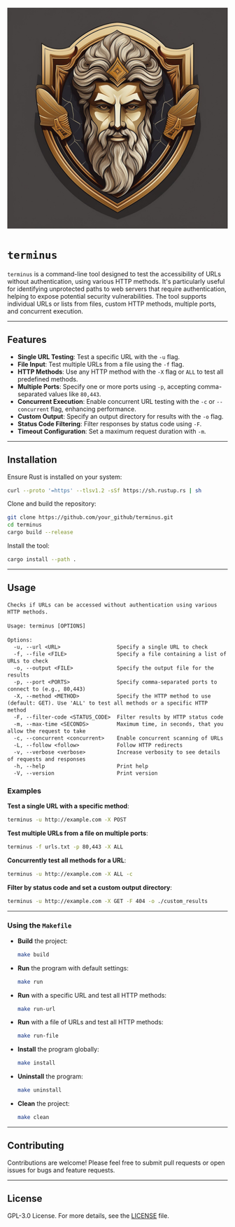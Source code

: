 ![alt tag](rsc/Firefly%20Create%20a%20minimalist%20yet%20powerful%20logo%20inspired%20by%20the%20Roman%20god%20Terminus,%20the%20protector%20of%20b%20(2).jpg)

# `terminus`

`terminus` is a command-line tool designed to test the accessibility of URLs without authentication, using various HTTP methods. It's particularly useful for identifying unprotected paths to web servers that require authentication, helping to expose potential security vulnerabilities. The tool supports individual URLs or lists from files, custom HTTP methods, multiple ports, and concurrent execution.

---

## Features
- **Single URL Testing**: Test a specific URL with the `-u` flag.
- **File Input**: Test multiple URLs from a file using the `-f` flag.
- **HTTP Methods**: Use any HTTP method with the `-X` flag or `ALL` to test all predefined methods.
- **Multiple Ports**: Specify one or more ports using `-p`, accepting comma-separated values like `80,443`.
- **Concurrent Execution**: Enable concurrent URL testing with the `-c` or `--concurrent` flag, enhancing performance.
- **Custom Output**: Specify an output directory for results with the `-o` flag.
- **Status Code Filtering**: Filter responses by status code using `-F`.
- **Timeout Configuration**: Set a maximum request duration with `-m`.

---

## Installation

Ensure Rust is installed on your system:
```bash
curl --proto '=https' --tlsv1.2 -sSf https://sh.rustup.rs | sh
```

Clone and build the repository:
```bash
git clone https://github.com/your_github/terminus.git
cd terminus
cargo build --release
```

Install the tool:
```bash
cargo install --path .
```

---

## Usage

```plaintext
Checks if URLs can be accessed without authentication using various HTTP methods.

Usage: terminus [OPTIONS]

Options:
  -u, --url <URL>                  Specify a single URL to check
  -f, --file <FILE>                Specify a file containing a list of URLs to check
  -o, --output <FILE>              Specify the output file for the results
  -p, --port <PORTS>               Specify comma-separated ports to connect to (e.g., 80,443)
  -X, --method <METHOD>            Specify the HTTP method to use (default: GET). Use 'ALL' to test all methods or a specific HTTP method
  -F, --filter-code <STATUS_CODE>  Filter results by HTTP status code
  -m, --max-time <SECONDS>         Maximum time, in seconds, that you allow the request to take
  -c, --concurrent <concurrent>    Enable concurrent scanning of URLs
  -L, --follow <follow>            Follow HTTP redirects
  -v, --verbose <verbose>          Increase verbosity to see details of requests and responses
  -h, --help                       Print help
  -V, --version                    Print version

```

### Examples

**Test a single URL with a specific method**:
```bash
terminus -u http://example.com -X POST
```

**Test multiple URLs from a file on multiple ports**:
```bash
terminus -f urls.txt -p 80,443 -X ALL
```

**Concurrently test all methods for a URL**:
```bash
terminus -u http://example.com -X ALL -c
```

**Filter by status code and set a custom output directory**:
```bash
terminus -u http://example.com -X GET -F 404 -o ./custom_results
```

---

### Using the `Makefile`

- **Build** the project:
  ```bash
  make build
  ```

- **Run** the program with default settings:
  ```bash
  make run
  ```

- **Run** with a specific URL and test all HTTP methods:
  ```bash
  make run-url
  ```

- **Run** with a file of URLs and test all HTTP methods:
  ```bash
  make run-file
  ```

- **Install** the program globally:
  ```bash
  make install
  ```

- **Uninstall** the program:
  ```bash
  make uninstall
  ```

- **Clean** the project:
  ```bash
  make clean
  ```

---

## Contributing

Contributions are welcome! Please feel free to submit pull requests or open issues for bugs and feature requests.

---

## License

GPL-3.0 License. For more details, see the [LICENSE](LICENSE) file.